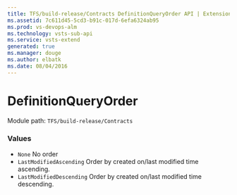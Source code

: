 ```yaml
---
title: TFS/build-release/Contracts DefinitionQueryOrder API | Extensions for Visual Studio Team Services
ms.assetid: 7c611d45-5cd3-b91c-017d-6efa6324ab95
ms.prod: vs-devops-alm
ms.technology: vsts-sub-api
ms.service: vsts-extend
generated: true
ms.manager: douge
ms.author: elbatk
ms.date: 08/04/2016
---
```


# DefinitionQueryOrder

Module path: `TFS/build-release/Contracts`

### Values

* `None` No order
* `LastModifiedAscending` Order by created on/last modified time ascending.
* `LastModifiedDescending` Order by created on/last modified time descending.
